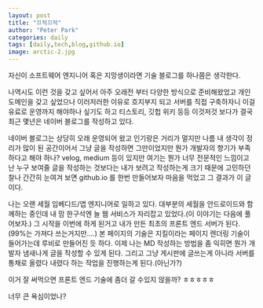 ```yaml
---
layout: post
title: "끄적끄적"
author: "Peter Park"
categories: daily
tags: [daily,tech,blog,github.io]
image: arctic-2.jpg
---
```


자신이 소프트웨어 엔지니어 혹은 지망생이라면 기술 블로그를 하나쯤은 생각한다.

나역시도 이런 것을 갖고 싶어서 아주 오래전 부터 다양한 방식으로 준비해왔었고 개인 도메인을 갖고 싶었으나 이러저러한 이유로 흐지부지 되고 서버를 직접 구축하자니 이걸 유료로 운영까지 해야하나 싶기도 하고 티스토리, 깃헙 위키 등등 이것저것 보다가 결국 최근 몇년은 네이버 블로그를 작성하고 있다.

네이버 블로그는 상당히 오래 운영되어 왔고 인기랑은 거리가 멀지만 나름 내 생각이 정리가 많이 된 공간이어서 그냥 글을 작성하면 그만이었지만 뭔가 개발자의 향기가 부족하다고 해야 하나? velog, medium 등이 있지만 여기는 뭔가 너무 전문적인 느낌이고 난 누구 보여줄 글을 작성하는 것보다는 내가 보려고 작성하는게 크기 때문에 고민하던 찰나 간간히 눈여겨 보면 github.io 를 한번 만들어보자 마음을 먹었고 그 결과가 이 글이다.

나는 오랜 세월 임베디드/앱 엔지니어로 일하고 있다. 대부분의 세월을 안드로이드와 함께하는 중인데 내 맘 한구석엔 늘 웹 서비스가 자리잡고 있었다.(이 이야기는 다음에 풀어보자.) 그 시작을 이번에 하게 된거고 내가 만든 최초의 프론트 엔드 서버가 된다.(99%는 가져다 쓰는거지만....) 본 페이지의 기술은 지킬이라는 페이지 렌더링 기술이 들어가는데 루비로 만들어진 듯 하다. 이제 나는 MD 작성하는 방법을 좀 익히면 뭔가 개발자 냄새나게 글을 작성할 수 있게 된다. 그리고 그냥 게시판에 글쓰는게 아니라 서버를 통채로 올렸다 내렸다 하는 작업을 진행하는게 된다.(아닌가?)

이거 잘 써먹으면 프론트 엔드 기술에 좀더 갈 수있지 않을까? ㅎㅎㅎㅎㅎ

너무 큰 욕심이었나?